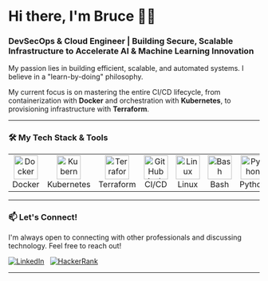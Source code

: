 # Hi there, I'm Bruce 👋🏾

### DevSecOps & Cloud Engineer | Building Secure, Scalable Infrastructure to Accelerate AI & Machine Learning Innovation

My passion lies in building efficient, scalable, and automated systems. I believe in a "learn-by-doing" philosophy.

My current focus is on mastering the entire CI/CD lifecycle, from containerization with **Docker** and orchestration with **Kubernetes**, to provisioning infrastructure with **Terraform**.

---

### 🛠️ My Tech Stack & Tools

<table>
  <tr>
    <td align="center" width="96">
      <a href="#-devops--containerization">
        <img src="https://cdn.jsdelivr.net/gh/devicons/devicon/icons/docker/docker-original.svg" width="48" height="48" alt="Docker" />
      </a>
      <br>Docker
    </td>
    <td align="center" width="96">
      <a href="#-devops--containerization">
        <img src="https://cdn.jsdelivr.net/gh/devicons/devicon/icons/kubernetes/kubernetes-plain.svg" width="48" height="48" alt="Kubernetes" />
      </a>
      <br>Kubernetes
    </td>
    <td align="center" width="96">
      <a href="#-devops--containerization">
        <img src="https://cdn.jsdelivr.net/gh/devicons/devicon/icons/terraform/terraform-original.svg" width="48" height="48" alt="Terraform" />
      </a>
      <br>Terraform
    </td>
    <td align="center" width="96">
      <a href="#-devops--containerization">
        <img src="https://cdn.jsdelivr.net/gh/devicons/devicon/icons/githubactions/githubactions-original.svg" width="48" height="48" alt="GitHub Actions" />
      </a>
      <br>CI/CD
    </td>
     <td align="center" width="96">
      <a href="#-systems-administration-">
        <img src="https://cdn.jsdelivr.net/gh/devicons/devicon/icons/linux/linux-original.svg" width="48" height="48" alt="Linux" />
      </a>
      <br>Linux
    </td>
    <td align="center" width="96">
      <a href="#-systems-administration-">
        <img src="https://cdn.jsdelivr.net/gh/devicons/devicon/icons/bash/bash-original.svg" width="48" height="48" alt="Bash" />
      </a>
      <br>Bash
    </td>
    <td align="center" width="96">
      <a href="#-web-development-">
        <img src="https://cdn.jsdelivr.net/gh/devicons/devicon/icons/python/python-original.svg" width="48" height="48" alt="Python" />
      </a>
      <br>Python
    </td>
     <td align="center" width="96">
      <a href="#-web-development-">
        <img src="https://cdn.jsdelivr.net/gh/devicons/devicon/icons/django/django-plain.svg" width="48" height="48" alt="Django" />
      </a>
      <br>Django
    </td>
  </tr>
</table>

---

### 📫 Let's Connect!

I'm always open to connecting with other professionals and discussing technology. Feel free to reach out!


[![LinkedIn](https://img.shields.io/badge/LinkedIn-%230077B5.svg?&style=for-the-badge&logo=linkedin&logoColor=white)](https://www.linkedin.com/in/bruce-minanga-768a55240/)
 
[![HackerRank](https://img.shields.io/badge/-Hackerrank-2EC866?style=for-the-badge&logo=HackerRank&logoColor=white)](https://www.hackerrank.com/bruceminanga)

---

